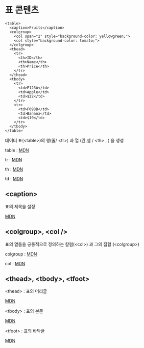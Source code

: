 # 표 콘텐츠

```
<table>
  <caption>Fruits</caption>
  <colgroup>
    <col span="2" style="background-color: yellowgreen;">
    <col style="background-color: tomato;">
  </colgroup>
  <thead>
    <tr>
      <th>ID</th>
      <th>Name</th>
      <th>Price</th>
    </tr>
  </thead>
  <tbody>
    <tr>
      <td>F123A</td>
      <td>Apple</td>
      <td>$22</td>
    </tr>
    <tr>
      <td>F098B</td>
      <td>Banana</td>
      <td>$19</td>
    </tr>
  </tbody>
</table>
```

데이터 표(\<table>)의 행(줄/ \<tr>) 과 열 (칸,셀 / \<th> ,  <td>) 을 생성

table : [MDN](https://developer.mozilla.org/ko/docs/Web/HTML/Element/table)

tr : [MDN](https://developer.mozilla.org/ko/docs/Web/HTML/Element/tr)

th : [MDN](https://developer.mozilla.org/ko/docs/Web/HTML/Element/th)

td : [MDN](https://developer.mozilla.org/ko/docs/Web/HTML/Element/td)

## \<caption>
표의 제목을 설정

[MDN](https://developer.mozilla.org/ko/docs/Web/HTML/Element/caption)

## \<colgroup>, \<col />
표의 열들을 공통적으로 정의하는 칼럼(\<col>) 과 그의 집합 (\<colgroup>)

colgroup : [MDN](https://developer.mozilla.org/ko/docs/Web/HTML/Element/colgroup)

col : [MDN](https://developer.mozilla.org/ko/docs/Web/HTML/Element/col)

## \<thead>, \<tbody>, \<tfoot>

\<thead> : 표의 머리글

[MDN](https://developer.mozilla.org/ko/docs/Web/HTML/Element/thead)

\<tbody> : 표의 본문

[MDN](https://developer.mozilla.org/ko/docs/Web/HTML/Element/tbody)

\<tfoot> : 표의 바닥글

[MDN](https://developer.mozilla.org/ko/docs/Web/HTML/Element/tfoot)